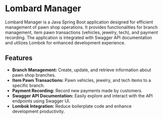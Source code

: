 # Lombard Manager

Lombard Manager is a Java Spring Boot application designed for efficient management of pawn shop operations. It provides functionalities for branch management, item pawn transactions (vehicles, jewelry, tech), and payment recording. The application is integrated with Swagger API documentation and utilizes Lombok for enhanced development experience.

## Features

- **Branch Management:** Create, update, and retrieve information about pawn shop branches.
- **Item Pawn Transactions:** Pawn vehicles, jewelry, and tech items to a specific branch.
- **Payment Recording:** Record new payments made by customers.
- **Swagger API Documentation:** Easily explore and interact with the API endpoints using Swagger UI.
- **Lombok Integration:** Reduce boilerplate code and enhance development productivity.
